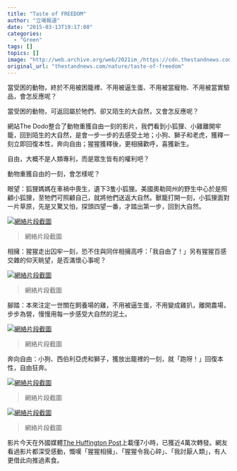```yaml
---
title: "Taste of FREEDOM"
author: "立場報道"
date: "2015-03-13T19:17:00"
categories:
  - "Green"
tags: []
topics: []
image: "http://web.archive.org/web/2021im_/https://cdn.thestandnews.com/media/photos/cache/Screen20Shot202015-03-1320at202.41.2220PM_tZJLT_1200x0.png"
original_url: "thestandnews.com/nature/taste-of-freedom"
---
```

當受困的動物，終於不用被困籠裡、不用被逼生蛋、不用被當寵物、不用被當實驗品，會怎反應呢？

當受困的動物，可返回屬於牠們、卻又陌生的大自然，又會怎反應呢？

網站The Dodo整合了動物重獲自由一刻的影片，我們看到小狐狸、小雞離開牢籠，回到陌生的大自然，是會一步一步的去感受土地；小狗、獅子和老虎，獲釋一刻立即回復本性，奔向自由；猩猩獲釋後，更相擁歡呼，喜獲新生。

自由，大概不是人類專利，而是眾生皆有的權利吧？

動物重獲自由的一刻，會怎樣呢？

眼望：狐狸媽媽在車禍中喪生，遺下3隻小狐狸。美國奧勒岡州的野生中心於是照顧小狐狸，至牠們可照顧自己，就將他們送返大自然。獸籠打開一刻，小狐狸面對一片草原，先是又驚又怕，探頭四望一番，才踏出第一步，回到大自然。

[![網絡片段截圖](http://web.archive.org/web/2021im_/https://cdn.thestandnews.com/media/photos/cache/Screen20Shot202015-03-1320at202.41.2220PM_tZJLT_1200x0.png)](http://web.archive.org/web/20210628175324/https://cdn.thestandnews.com/media/photos/cache/Screen20Shot202015-03-1320at202.41.2220PM_tZJLT_1200x0.png)

> 網絡片段截圖

相擁：猩猩走出囚牢一刻，恐不住與同伴相擁高呼：「我自由了！」另有猩猩百感交雜的仰天眺望，是否滿懷心事呢？

[![網絡片段截圖](http://web.archive.org/web/2021im_/https://cdn.thestandnews.com/media/photos/cache/aaaaa_7QLHL_1200x0.png)](http://web.archive.org/web/20210628175324/https://cdn.thestandnews.com/media/photos/cache/aaaaa_7QLHL_1200x0.png)

> 網絡片段截圖

腳踏：本來注定一世關在飼養場的雞，不用被逼生蛋，不用變成雞扒，離開農場，步步為營，慢慢用每一步感受大自然的泥土。

[![網絡片段截圖](http://web.archive.org/web/2021im_/https://cdn.thestandnews.com/media/photos/cache/Screen20Shot202015-03-1320at207.14.2920PM_ufeM6_1200x0.png)](http://web.archive.org/web/20210628175324/https://cdn.thestandnews.com/media/photos/cache/Screen20Shot202015-03-1320at207.14.2920PM_ufeM6_1200x0.png)

> 網絡片段截圖

奔向自由：小狗、西伯利亞虎和獅子，獲放出籠裡的一刻，就「跑呀！」回復本性，自由狂奔。

[![網絡片段截圖](http://web.archive.org/web/2021im_/https://cdn.thestandnews.com/media/photos/cache/Screen20Shot202015-03-1320at202.41.3620PM_COXcg_1200x0.png)](http://web.archive.org/web/20210628175324/https://cdn.thestandnews.com/media/photos/cache/Screen20Shot202015-03-1320at202.41.3620PM_COXcg_1200x0.png)

> 網絡片段截圖

[![網絡片段截圖](http://web.archive.org/web/2021im_/https://cdn.thestandnews.com/media/photos/cache/Screen20Shot202015-03-1320at207.14.5820PM201_yr6zE_1200x0.png)](http://web.archive.org/web/20210628175324/https://cdn.thestandnews.com/media/photos/cache/Screen20Shot202015-03-1320at207.14.5820PM201_yr6zE_1200x0.png)

> 網絡片段截圖

影片今天在外國媒體[The Huffington Post](http://web.archive.org/web/20210628175324/https://www.facebook.com/video.php?v=10152914006291130&fref=nf)上載僅7小時，已獲近4萬次轉發。網友看過影片都深受感動，慨嘆「猩猩相擁」、「猩猩令我心碎」、「我討厭人類」，有人更借此向推過素食。